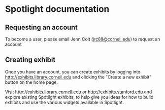 # Spotlight documentation

## Requesting an account

To become a user, please email Jenn Colt (jrc88@cornell.edu) to request an account

## Creating exhibit

Once you have an account, you can create exhibits by logging into http://exhibits.library.cornell.edu and clicking the "Create a new exhibit" button on the home page.

Visit http://exhibits.library.cornell.edu or http://exhibits.stanford.edu and explore existing Spotlight exhibits, to help give you ideas for how to build exhibits and use the various widgets available in Spotlight.
